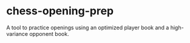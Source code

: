 # chess-opening-prep
A tool to practice openings using an optimized player book and a high-variance opponent book.
